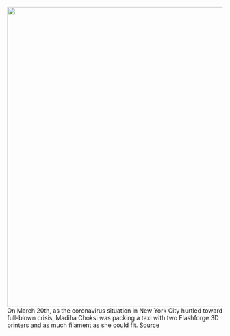 <img src='https://cdn.vox-cdn.com/thumbor/SU9tfZ2I_BLHNUYx_503lc8_qFo=/0x0:2040x1360/1200x675/filters:focal(857x517:1183x843)/cdn.vox-cdn.com/uploads/chorus_image/image/66839958/VRG_ILLO_4032_001.0.jpg' width='700px' /><br/>
On March 20th, as the coronavirus situation in New York City hurtled toward full-blown crisis, Madiha Choksi was packing a taxi with two Flashforge 3D printers and as much filament as she could fit.
<a href='https://www.theverge.com/2020/5/25/21264243/face-shields-diy-ppe-3d-printing-coronavirus-covid-maker-response'> Source <a/>